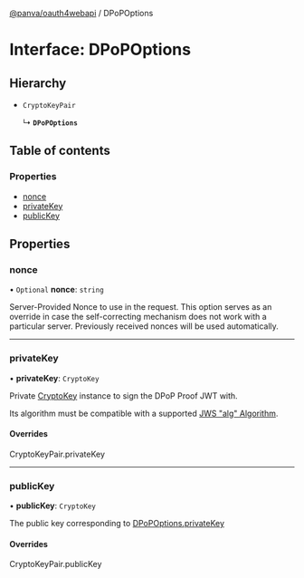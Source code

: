 [@panva/oauth4webapi](../README.md) / DPoPOptions

# Interface: DPoPOptions

## Hierarchy

- `CryptoKeyPair`

  ↳ **`DPoPOptions`**

## Table of contents

### Properties

- [nonce](DPoPOptions.md#nonce)
- [privateKey](DPoPOptions.md#privatekey)
- [publicKey](DPoPOptions.md#publickey)

## Properties

### nonce

• `Optional` **nonce**: `string`

Server-Provided Nonce to use in the request. This option serves as an
override in case the self-correcting mechanism does not work with a
particular server. Previously received nonces will be used automatically.

___

### privateKey

• **privateKey**: `CryptoKey`

Private
[CryptoKey](https://developer.mozilla.org/en-US/docs/Web/API/CryptoKey)
instance to sign the DPoP Proof JWT with.

Its algorithm must be compatible with a supported
[JWS "alg" Algorithm](../types/JWSAlgorithm.md).

#### Overrides

CryptoKeyPair.privateKey

___

### publicKey

• **publicKey**: `CryptoKey`

The public key corresponding to [DPoPOptions.privateKey](DPoPOptions.md#privatekey)

#### Overrides

CryptoKeyPair.publicKey
